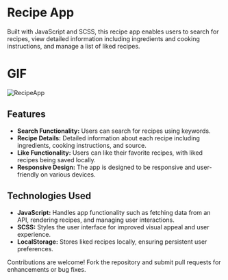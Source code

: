 # Recipe App

Built with JavaScript and SCSS, this recipe app enables users to search for recipes, view detailed information including ingredients and cooking instructions, and manage a list of liked recipes.

# GIF

![RecipeApp](https://github.com/SakirParlakbileker/RecipeApp/assets/147662891/cb72a4e2-85eb-4df3-a107-355d203d5b19)

## Features

- **Search Functionality:** Users can search for recipes using keywords.
- **Recipe Details:** Detailed information about each recipe including ingredients, cooking instructions, and source.
- **Like Functionality:** Users can like their favorite recipes, with liked recipes being saved locally.
- **Responsive Design:** The app is designed to be responsive and user-friendly on various devices.

## Technologies Used

- **JavaScript:** Handles app functionality such as fetching data from an API, rendering recipes, and managing user interactions.
- **SCSS:** Styles the user interface for improved visual appeal and user experience.
- **LocalStorage:** Stores liked recipes locally, ensuring persistent user preferences.

Contributions are welcome! Fork the repository and submit pull requests for enhancements or bug fixes.
 
 
